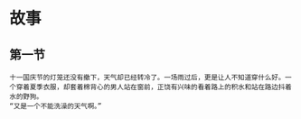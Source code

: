 ﻿# 故事
## 第一节
    十一国庆节的灯笼还没有撤下，天气却已经转冷了。一场雨过后，更是让人不知道穿什么好。一个穿着夏季衣服，却套着棉背心的男人站在窗前，正饶有兴味的看着路上的积水和站在路边抖着水的野狗。
    “又是一个不能洗澡的天气啊。”
    
